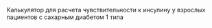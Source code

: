 Калькулятор для расчета чувствительности к инсулину у взрослых пациентов с сахарным
диабетом 1 типа
